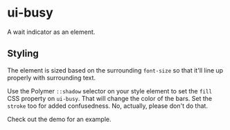 # ui-busy

A wait indicator as an element.

## Styling

The element is sized based on the surrounding `font-size` so that it'll line up
properly with surrounding text.

Use the Polymer `::shadow` selector on your style element to set the `fill` CSS
property on `ui-busy`. That will change the color of the bars. Set the `stroke`
too for added confusedness. No, actually, please don't do that.

Check out the demo for an example.
